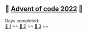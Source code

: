 ## 🎅 [Advent of code 2022](https://adventofcode.com/) 🤶

Days completed:  
[🎁 1](days/1/1.js) ⭐⭐
[🎁 2](days/2/2.js) ⭐⭐
[🎁 3](days/3/3.js) ⭐⭐